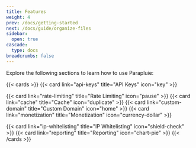 ```yaml
---
title: Features
weight: 4
prev: /docs/getting-started
next: /docs/guide/organize-files
sidebar:
  open: true
cascade:
  type: docs
breadcrumbs: false
---
```


Explore the following sections to learn how to use Parapluie:

<!--more-->

{{< cards >}}
  {{< card link="api-keys" title="API Keys" icon="key" >}}
  <!-- {{< card link="authentication" title="Authentication" icon="user-group" >}} -->
  {{< card link="rate-limiting" title="Rate Limiting" icon="pause" >}}
  {{< card link="cache" title="Cache" icon="duplicate" >}}
  {{< card link="custom-domain" title="Custom Domain" icon="home" >}}
  {{< card link="monetization" title="Monetization" icon="currency-dollar" >}}
  <!-- {{< card link="package" title="Package" icon="user-group" >}} -->
  {{< card link="ip-whitelisting" title="IP Whitelisting" icon="shield-check" >}}
  {{< card link="reporting" title="Reporting" icon="chart-pie" >}}
{{< /cards >}}

